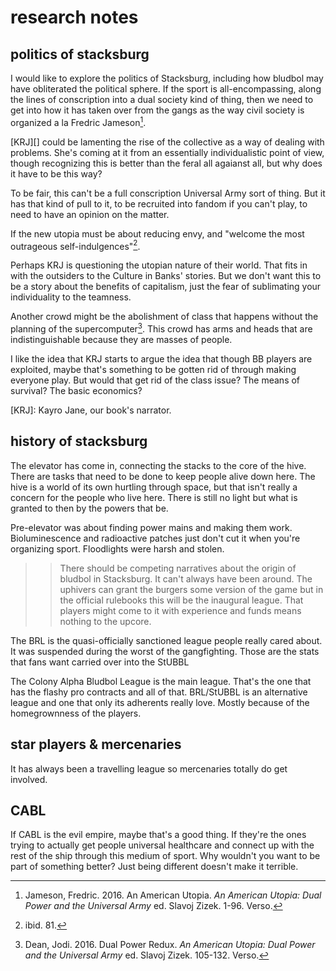 # research notes

## politics of stacksburg

I would like to explore the politics of Stacksburg, including how bludbol may have obliterated the political sphere. If the sport is all-encompassing, along the lines of conscription into a dual society kind of thing, then we need to get into how it has taken over from the gangs as the way civil society is organized a la Fredric Jameson[^1].

[KRJ][] could be lamenting the rise of the collective as a way of dealing with problems. She's coming at it from an essentially individualistic point of view, though recognizing this is better than the feral all agaianst all, but why does it have to be this way?

To be fair, this can't be a full conscription Universal Army sort of thing. But it has that kind of pull to it, to be recruited into fandom if you can't play, to need to have an opinion on the matter.

If the new utopia must be about reducing envy, and "welcome the most outrageous self-indulgences"[^2]. 

Perhaps KRJ is questioning the utopian nature of their world. That fits in with the outsiders to the Culture in Banks' stories. But we don't want this to be a story about the benefits of capitalism, just the fear of sublimating your individuality to the teamness.

Another crowd might be the abolishment of class that happens without the planning of the supercomputer[^3]. This crowd has arms and heads that are indistinguishable because they are masses of people.

I like the idea that KRJ starts to argue the idea that though BB players are exploited, maybe that's something to be gotten rid of through making everyone play. But would that get rid of the class issue? The means of survival? The basic economics?

[^1]: Jameson, Fredric. 2016. An American Utopia. *An American Utopia: Dual Power and the Universal Army* ed. Slavoj Zizek. 1-96. Verso.

[^2]: ibid. 81.

[^3]: Dean, Jodi. 2016. Dual Power Redux. *An American Utopia: Dual Power and the Universal Army* ed. Slavoj Zizek. 105-132. Verso.

[KRJ]: Kayro Jane, our book's narrator.

## history of stacksburg

The elevator has come in, connecting the stacks to the core of the hive. There are tasks that need to be done to keep people alive down here. The hive is a world of its own hurtling through space, but that isn't really a concern for the people who live here. There is still no light but what is granted to then by the powers that be.

Pre-elevator was about finding power mains and making them work. Bioluminescence and radioactive patches just don't cut it when you're organizing sport. Floodlights were harsh and stolen.

>> There should be competing narratives about the origin of bludbol in Stacksburg. It can't always have been around. The uphivers can grant the burgers some version of the game but in the official rulebooks this will be the inaugural league. That players might come to it with experience and funds means nothing to the upcore.

The BRL is the quasi-officially sanctioned league people really cared about. It was suspended during the worst of the gangfighting. Those are the stats that fans want carried over into the StUBBL 

The Colony Alpha Bludbol League is the main league. That's the one that has the flashy pro contracts and all of that. BRL/StUBBL is an alternative league and one that only its adherents really love. Mostly because of the homegrownness of the players.

## star players & mercenaries

It has always been a travelling league so mercenaries totally do get involved.

## CABL

If CABL is the evil empire, maybe that's a good thing. If they're the ones trying to actually get people universal healthcare and connect up with the rest of the ship through this medium of sport. Why wouldn't you want to be part of something better? Just being different doesn't make it terrible.